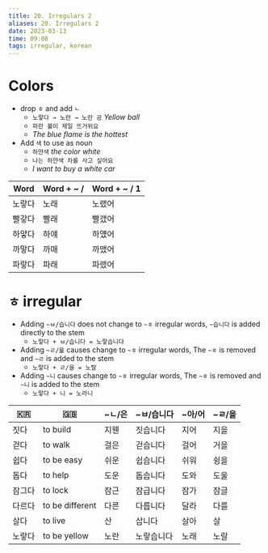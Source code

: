 ```yaml
---
title: 20. Irregulars 2
aliases: 20. Irregulars 2
date: 2023-03-13
time: 09:08
tags: irregular, korean
---
```


# Colors

-   drop `ㅎ` and add `ㄴ`
    -   `노랗다 → 노란 → 노란 공` _Yellow ball_
    -   `파란 불이 제일 뜨거위요`
    -   _The blue flame is the hottest_
-   Add `색` to use as noun
    -   `하얀색` _the color white_
    -   `나는 하얀색 차를 사고 싶어요`
    -   *I want to buy a white car*

| Word   | Word + ~ / | Word + ~ / 1 |
| ------ | ---------- | ------------ |
| 노랗다 | 노래       | 노랬어       |
| 빨갛다 | 빨래       | 빨갰어       |
| 하얗다 | 하얘       | 하얬어       |
| 까맣다 | 까매       | 까맸어       |
| 파랗다 | 파래       | 파랬어       |

# `ㅎ` irregular

-   Adding `~ㅂ/습니다` does not change to `~ㅎ` irregular words, `~습니다` is added directly to the stem
    -   `노랗다 + ㅂ/습니다 = 노랗습니다`
-   Adding `~ㄹ/읉` causes change to `~ㅎ` irregular words, The `~ㅎ` is removed and `~ㄹ` is added to the stem
    -   `노랗다 + ㄹ/을 = 노랄`
-   Adding `~니` causes change to `~ㅎ` irregular words, The `~ㅎ` is removed and `~니` is added to the stem
    -   `노랗다 + 니 = 노라니`

| 🇰🇷     | 🇬🇧              | ~ㄴ/은 | ~ㅂ/습니다 | ~아/어 | ~ㄹ/을 |
| ------ | --------------- | ------ | ---------- | ------ | ------ |
| 짓다   | to build        | 지웬   | 짓습니다   | 지어   | 지을   |
| 걷다   | to walk         | 걸은   | 걷습니다   | 걸어   | 거을   |
| 쉽다   | to be easy      | 쉬운   | 쉽습니다   | 쉬워   | 슁을   |
| 돕다   | to help         | 도운   | 돕습니다   | 도와   | 도울   |
| 잠그다 | to lock         | 잠근   | 잠급니다   | 잠가   | 잠글   |
| 다르다 | to be different | 다른   | 다릅니다   | 달라   | 다를   |
| 살다   | to live         | 산     | 삽니다     | 살아   | 살     |
| 노랗다 | to be yellow    | 노란   | 노랗습니다 | 노래   | 노랄   |

